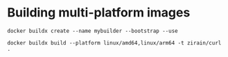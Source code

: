 # Building multi-platform images

```shell
docker buildx create --name mybuilder --bootstrap --use

docker buildx build --platform linux/amd64,linux/arm64 -t zirain/curl .
```